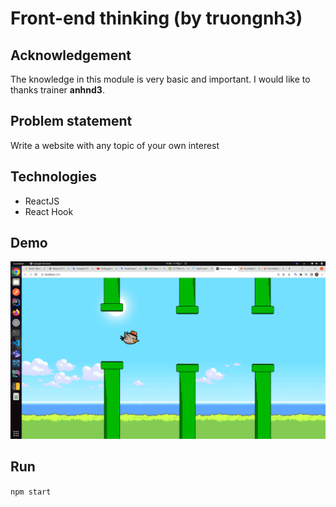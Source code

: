 # Front-end thinking (by truongnh3)

## Acknowledgement

The knowledge in this module is very basic and important. I would like to thanks trainer **anhnd3**.

## Problem statement

Write a website with any topic of your own interest

## Technologies
- ReactJS
- React Hook

## Demo

![](src/image/demo.png)

## Run

`npm start`